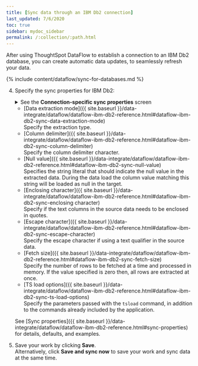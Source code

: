 ```yaml
---
title: [Sync data through an IBM Db2 connection]
last_updated: 7/6/2020
toc: true
sidebar: mydoc_sidebar
permalink: /:collection/:path.html
---
```

After using ThoughtSpot DataFlow to establish a connection to an IBM Db2 database, you can create automatic data updates, to seamlessly refresh your data.

{% include content/dataflow/sync-for-databases.md %}

4. Specify the sync properties for IBM Db2:

   <details>
     <summary>See the <strong>Connection-specific sync properties</strong> screen</summary>
     <p><img src="../../images/dataflow-set-sync-properties-draft.png" alt="Enter sync details" /></p></details>

   <!--![Enter connection details]({{ site.baseurl }}/images/dataflow-ibm-db2-sync.png "Enter connection details")-->

   * [Data extraction mode]({{ site.baseurl }}/data-integrate/dataflow/dataflow-ibm-db2-reference.html#dataflow-ibm-db2-sync-data-extraction-mode)<br/>Specify the extraction type.
   * [Column delimiter]({{ site.baseurl }}/data-integrate/dataflow/dataflow-ibm-db2-reference.html#dataflow-ibm-db2-sync-column-delimiter)<br/>Specify the column delimiter character.
   * [Null value]({{ site.baseurl }}/data-integrate/dataflow/dataflow-ibm-db2-reference.html#dataflow-ibm-db2-sync-null-value)<br/>Specifies the string literal that should indicate the null value in the extracted data. During the data load the column value matching this string will be loaded as null in the target.
   * [Enclosing character]({{ site.baseurl }}/data-integrate/dataflow/dataflow-ibm-db2-reference.html#dataflow-ibm-db2-sync-enclosing character)<br/>Specify if the text columns in the source data needs to be enclosed in quotes.
   * [Escape character]({{ site.baseurl }}/data-integrate/dataflow/dataflow-ibm-db2-reference.html#dataflow-ibm-db2-sync-escape-character)<br/>Specify the escape character if using a text qualifier in the source data.
   * [Fetch size]({{ site.baseurl }}/data-integrate/dataflow/dataflow-ibm-db2-reference.html#dataflow-ibm-db2-sync-fetch-size)<br/>Specify the number of rows to be fetched at a time and processed in memory. If the value specified is zero then, all rows are extracted at once.
   * [TS load options]({{ site.baseurl }}/data-integrate/dataflow/dataflow-ibm-db2-reference.html#dataflow-ibm-db2-sync-ts-load-options)<br/>Specify the parameters passed with the <code>tsload</code> command, in addition to the commands already included by the application.

   See [Sync properties]({{ site.baseurl }}/data-integrate/dataflow/dataflow-ibm-db2-reference.html#sync-properties) for details, defaults, and examples.

5. Save your work by clicking **Save**.<br/>Alternatively, click **Save and sync now** to save your work and sync data at the same time.
